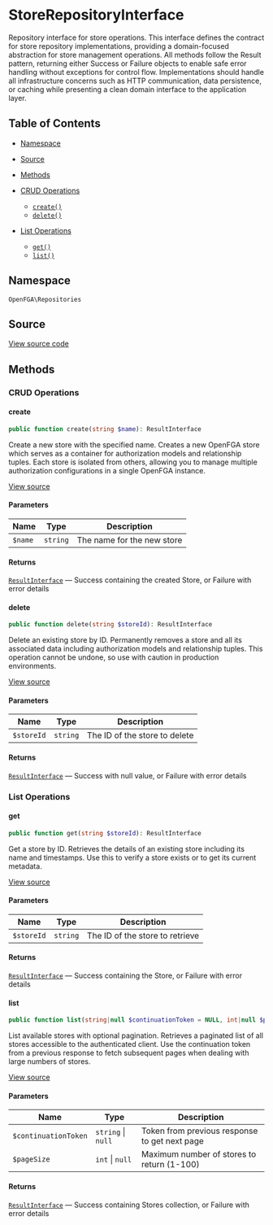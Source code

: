 # StoreRepositoryInterface

Repository interface for store operations. This interface defines the contract for store repository implementations, providing a domain-focused abstraction for store management operations. All methods follow the Result pattern, returning either Success or Failure objects to enable safe error handling without exceptions for control flow. Implementations should handle all infrastructure concerns such as HTTP communication, data persistence, or caching while presenting a clean domain interface to the application layer.

## Table of Contents

* [Namespace](#namespace)
* [Source](#source)
* [Methods](#methods)

* [CRUD Operations](#crud-operations)
    * [`create()`](#create)
    * [`delete()`](#delete)
* [List Operations](#list-operations)
    * [`get()`](#get)
    * [`list()`](#list)

## Namespace

`OpenFGA\Repositories`

## Source

[View source code](https://github.com/evansims/openfga-php/blob/main/src/Repositories/StoreRepositoryInterface.php)

## Methods

### CRUD Operations

#### create

```php
public function create(string $name): ResultInterface

```

Create a new store with the specified name. Creates a new OpenFGA store which serves as a container for authorization models and relationship tuples. Each store is isolated from others, allowing you to manage multiple authorization configurations in a single OpenFGA instance.

[View source](https://github.com/evansims/openfga-php/blob/main/src/Repositories/StoreRepositoryInterface.php#L35)

#### Parameters

| Name    | Type     | Description                |
| ------- | -------- | -------------------------- |
| `$name` | `string` | The name for the new store |

#### Returns

[`ResultInterface`](Results/ResultInterface.md) — Success containing the created Store, or Failure with error details

#### delete

```php
public function delete(string $storeId): ResultInterface

```

Delete an existing store by ID. Permanently removes a store and all its associated data including authorization models and relationship tuples. This operation cannot be undone, so use with caution in production environments.

[View source](https://github.com/evansims/openfga-php/blob/main/src/Repositories/StoreRepositoryInterface.php#L47)

#### Parameters

| Name       | Type     | Description                   |
| ---------- | -------- | ----------------------------- |
| `$storeId` | `string` | The ID of the store to delete |

#### Returns

[`ResultInterface`](Results/ResultInterface.md) — Success with null value, or Failure with error details

### List Operations

#### get

```php
public function get(string $storeId): ResultInterface

```

Get a store by ID. Retrieves the details of an existing store including its name and timestamps. Use this to verify a store exists or to get its current metadata.

[View source](https://github.com/evansims/openfga-php/blob/main/src/Repositories/StoreRepositoryInterface.php#L58)

#### Parameters

| Name       | Type     | Description                     |
| ---------- | -------- | ------------------------------- |
| `$storeId` | `string` | The ID of the store to retrieve |

#### Returns

[`ResultInterface`](Results/ResultInterface.md) — Success containing the Store, or Failure with error details

#### list

```php
public function list(string|null $continuationToken = NULL, int|null $pageSize = NULL): ResultInterface

```

List available stores with optional pagination. Retrieves a paginated list of all stores accessible to the authenticated client. Use the continuation token from a previous response to fetch subsequent pages when dealing with large numbers of stores.

[View source](https://github.com/evansims/openfga-php/blob/main/src/Repositories/StoreRepositoryInterface.php#L71)

#### Parameters

| Name                 | Type                   | Description                                   |
| -------------------- | ---------------------- | --------------------------------------------- |
| `$continuationToken` | `string` &#124; `null` | Token from previous response to get next page |
| `$pageSize`          | `int` &#124; `null`    | Maximum number of stores to return (1-100)    |

#### Returns

[`ResultInterface`](Results/ResultInterface.md) — Success containing Stores collection, or Failure with error details

